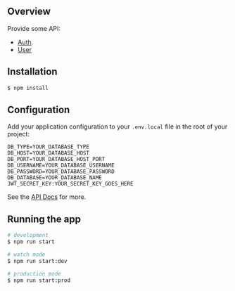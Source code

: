 ## Overview

Provide some API:

- [Auth](https://github.com/lethaitongg/nestjsDemo/blob/main/src/%40core/auth/auth.controller.ts).
- [User](https://github.com/lethaitongg/nestjsDemo/blob/main/src/%40core/user/user.controller.ts)

## Installation

```bash
$ npm install
```

## Configuration

Add your application configuration to your `.env.local` file in the root of your project:

```shell
DB_TYPE=YOUR_DATABASE_TYPE
DB_HOST=YOUR_DATABASE_HOST
DB_PORT=YOUR_DATABASE_HOST_PORT
DB_USERNAME=YOUR_DATABASE_USERNAME
DB_PASSWORD=YOUR_DATABASE_PASSWORD
DB_DATABASE=YOUR_DATABASE_NAME
JWT_SECRET_KEY:YOUR_SECRET_KEY_GOES_HERE
```

See the [API Docs](https://orkhan.gitbook.io/typeorm/docs/data-source-options) for more.

## Running the app

```bash
# development
$ npm run start

# watch mode
$ npm run start:dev

# production mode
$ npm run start:prod
```
